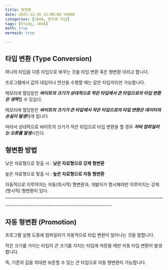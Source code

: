 ```yaml
---
title: 형변환
date: 2023-12-20 23:00:00 +0900
categories: [JAVA, 변수와 타입]
tags: [Study, JAVA]
math: true
mermaid: true

---
```


## **타입 변환 (Type Conversion)**

하나의 타입을 다른 타입으로 바꾸는 것을 타입 변환 혹은 형변환 이라고 합니다.

프로그램에서 값의 대입이나 연산을 수행할 때는 같은 타입끼리만 가능합니다.

메모리에 할당받은 ***바이트의 크기가 상대적으로 작은 타입에서 큰 타입으로의 타입 변환은 생략***할 수 있습다. 

메모리에 할당받은 ***바이트의 크기가 큰 타입에서 작은 타입으로의 타입 변환은 데이터의 손실이 발생***하게 됩니다

따라서 상대적으로 바이트의 크기가 작은 타입으로 타입 변환을 할 경우 ***자바 컴파일러는 오류를 발생***시킨다.


## 형변환 방법

낮은 자료형으로 맞출 시 : **낮은 자료형으로 강제 형변환**

높은 자료형으로 맞출 시 : **높은 자료형으로 자동 형변환**

자동적으로 이루어지는 자동(묵시적) 형변환과, 개발자가 명시해야만 이루어지는 강제(명시적) 형변환이 있다. 


<hr>-----------------------------------------------------

## **자동 형변환 (Promotion)**

프로그램 실행 도중에 컴파일러가 자동적으로 타입 변환이 일어나는 것을 말합니다.

작은 크기를 가지는 타입이 큰 크기를 가지는 타입에 저장될 때만 자동 타입 변환이 발생합니다.

즉, 기존의 값을 최대한 보존할 수 있는 큰 타입으로 자동 형변환이 가능합니다.
